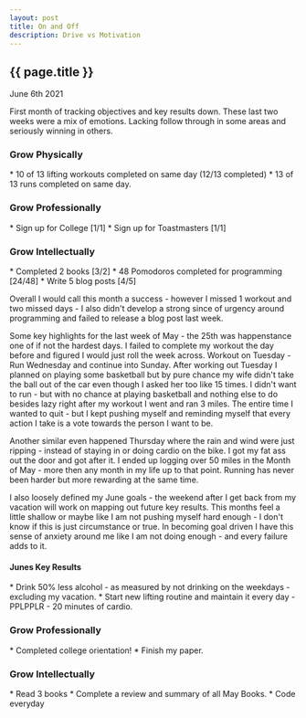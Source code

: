 ```yaml
---
layout: post
title: On and Off 
description: Drive vs Motivation
---
```


{{ page.title }}
----------------

<p class="meta">June 6th 2021</p>

First month of tracking objectives and key results down. These last two weeks were a mix of emotions. Lacking follow through in some areas and seriously winning in others. 

<h3>Grow Physically</h3>
* 10 of 13 lifting workouts completed on same day (12/13 completed)
* 13 of 13 runs completed on same day.
<h3>Grow Professionally</h3>
* Sign up for College [1/1]
* Sign up for Toastmasters [1/1]
<h3>Grow Intellectually </h3>
* Completed 2 books [3/2]
* 48 Pomodoros completed for programming [24/48]
* Write 5 blog posts [4/5]
    
Overall I would call this month a success - however I missed 1 workout and two missed days - I also didn't develop a strong since of urgency around programming and failed to release a blog post last week.

Some key highlights for the last week of May - the 25th was happenstance one of if not the hardest days. I failed to complete my workout the day before and figured I would just roll the week across. Workout on Tuesday - Run Wednesday and continue into Sunday. After working out Tuesday I planned on playing some basketball but by pure chance my wife didn't take the ball out of the car even though I asked her too like 15 times. I didn't want to run - but with no chance at playing basketball and nothing else to do besides lazy right after my workout I went and ran 3 miles. The entire time I wanted to quit - but I kept pushing myself and reminding myself that every action I take is a vote towards the person I want to be.

Another similar even happened Thursday where the rain and wind were just ripping - instead of staying in or doing cardio on the bike. I got my fat ass out the door and got after it. I ended up logging over 50 miles in the Month of May - more then any month in my life up to that point. Running has never been harder but more rewarding at the same time. 

I also loosely defined my June goals - the weekend after I get back from my vacation will work on mapping out future key results. This months feel a little shallow or maybe like I am not pushing myself hard enough - I don't know if this is just circumstance or true. In becoming goal driven I have this sense of anxiety around me like I am not doing enough - and every failure adds to it.

<h4>Junes Key Results</h4>
* Drink 50% less alcohol - as measured by not drinking on the weekdays - excluding my vacation. 
* Start new lifting routine and maintain it every day - PPLPPLR - 20 minutes of cardio.

<h3>Grow Professionally</h3>
* Completed college orientation!
* Finish my paper.

<h3>Grow Intellectually</h3>
* Read 3 books
* Complete a review and summary of all May Books.
* Code everyday 

